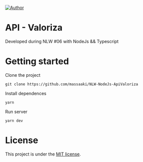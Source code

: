 [![Author](https://img.shields.io/badge/Author-massaaki-blue)](https://github.com/massaaki/)
# API - Valoriza
Developed during NLW #06 with NodeJs && Typescript

# Getting started

Clone the project
```
git clone https://github.com/massaaki/NLW-NodeJs-ApiValoriza
```

Install dependences
```
yarn
```

Run server
```
yarn dev
```

# License
This project is under the [MIT license](https://opensource.org/licenses/MIT).
